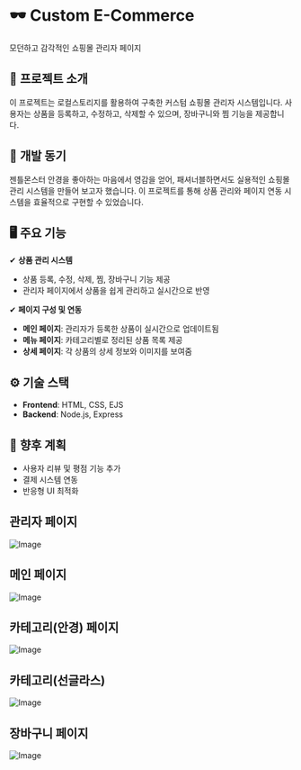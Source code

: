 # 🕶️ Custom E-Commerce
모던하고 감각적인 쇼핑몰 관리자 페이지

## 🚀 프로젝트 소개
이 프로젝트는 로컬스토리지를 활용하여 구축한 커스텀 쇼핑몰 관리자 시스템입니다. 
사용자는 상품을 등록하고, 수정하고, 삭제할 수 있으며, 장바구니와 찜 기능을 제공합니다.

## 🎯 개발 동기
젠틀몬스터 안경을 좋아하는 마음에서 영감을 얻어, 패셔너블하면서도 실용적인 쇼핑몰 관리 시스템을 만들어 보고자 했습니다. 
이 프로젝트를 통해 상품 관리와 페이지 연동 시스템을 효율적으로 구현할 수 있었습니다.

## 🖥️ 주요 기능
✔ **상품 관리 시스템**
- 상품 등록, 수정, 삭제, 찜, 장바구니 기능 제공
- 관리자 페이지에서 상품을 쉽게 관리하고 실시간으로 반영

✔ **페이지 구성 및 연동**
- **메인 페이지**: 관리자가 등록한 상품이 실시간으로 업데이트됨
- **메뉴 페이지**: 카테고리별로 정리된 상품 목록 제공
- **상세 페이지**: 각 상품의 상세 정보와 이미지를 보여줌

## ⚙️ 기술 스택  
- **Frontend**: HTML, CSS, EJS  
- **Backend**: Node.js, Express

## 📌 향후 계획  
- 사용자 리뷰 및 평점 기능 추가  
- 결제 시스템 연동  
- 반응형 UI 최적화

## 관리자 페이지 ##
![Image](https://github.com/user-attachments/assets/b65024e9-a533-403e-b9f7-60e5cf1fb2e5)

## 메인 페이지 ##
![Image](https://github.com/user-attachments/assets/0b450e33-1fc0-41b8-b4eb-5c617a1316e2)


## 카테고리(안경) 페이지 ##
![Image](https://github.com/user-attachments/assets/76a71459-beac-4035-9104-5e0f5cdf9c51)

## 카테고리(선글라스) ##
![Image](https://github.com/user-attachments/assets/be4a5315-970d-4d96-97cf-e52807df0fcc)

## 장바구니 페이지 ##
![Image](https://github.com/user-attachments/assets/15ddb112-995d-4295-b20e-2dddbf87277b)





